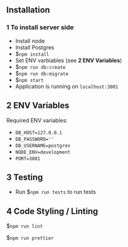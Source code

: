 ## Installation

### 1 To install server side

- Install node 
- Install Postgres 
- \$`npm install`
- Set ENV varbiables (see **2 ENV Variables**)
- \$`npm run db:create`
- \$`npm run db:migrate`
- \$`npm start`
- Application is running on `localhost:3001`

## 2 ENV Variables

Required ENV variables:

- `DB_HOST=127.0.0.1`
- `DB_PASSWORD=''`
- `DB_USERNAME=postgres`
- `NODE_ENV=development`
- `PORT=3001`

## 3 Testing
- Run \$`npm run tests` to run tests 

## 4 Code Styling / Linting
\$`npm run lint`

\$`npm run prettier`

